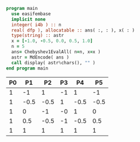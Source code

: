 ```fortran
program main
  use easifembase
  implicit none
  integer( i4b ) :: n
  real( dfp ), allocatable :: ans( :, : ), x( : )
  type(string) :: astr
  x = [-1.0, -0.5, 0.0, 0.5, 1.0]
  n = 5
  ans= Chebyshev1EvalAll( n=n, x=x )
  astr = MdEncode( ans )
  call display( astr%chars(), "" )
end program main
```

| P0 | P1   | P2   | P3 | P4   | P5   |
|----|------|------|----|------|------|
| 1  | -1   | 1    | -1 | 1    | -1   |
| 1  | -0.5 | -0.5 | 1  | -0.5 | -0.5 |
| 1  | 0    | -1   | -0 | 1    | 0    |
| 1  | 0.5  | -0.5 | -1 | -0.5 | 0.5  |
| 1  | 1    | 1    | 1  | 1    | 1    |
